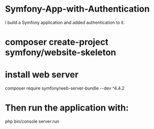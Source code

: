 # Symfony-App-with-Authentication
I build a Symfony application and added authentication to it.
# composer create-project symfony/website-skeleton

# install web server
composer require symfony/web-server-bundle --dev ^4.4.2

# Then run the application with:
php bin/console server:run

